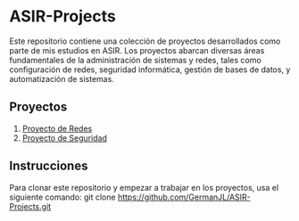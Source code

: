 # ASIR-Projects
Este repositorio contiene una colección de proyectos desarrollados como parte de mis estudios en ASIR. Los proyectos abarcan diversas áreas fundamentales de la administración de sistemas y redes, tales como configuración de redes, seguridad informática, gestión de bases de datos, y automatización de sistemas.


## Proyectos

1. [Proyecto de Redes](./ASIR-Projects/ProyectoDeSeguridad)
2. [Proyecto de Seguridad](./ASIR-Projects/ProyectoDeRedes)

## Instrucciones

Para clonar este repositorio y empezar a trabajar en los proyectos, usa el siguiente comando:
git clone https://github.com/GermanJL/ASIR-Projects.git


